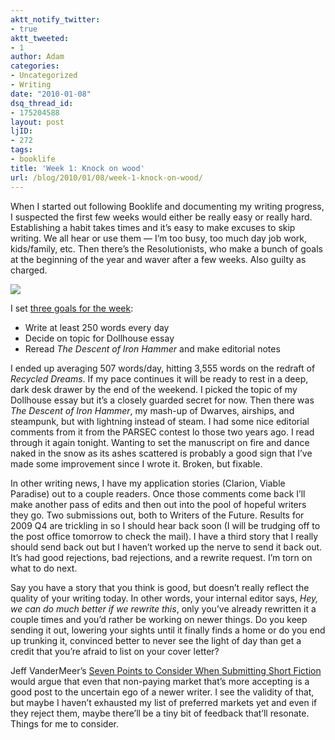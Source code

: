 ```yaml
---
aktt_notify_twitter:
- true
aktt_tweeted:
- 1
author: Adam
categories:
- Uncategorized
- Writing
date: "2010-01-08"
dsq_thread_id:
- 175204588
layout: post
ljID:
- 272
tags:
- booklife
title: 'Week 1: Knock on wood'
url: /blog/2010/01/08/week-1-knock-on-wood/
---
```

When I started out following Booklife and documenting my writing progress, I suspected the first few weeks would either be really easy or really hard. Establishing a habit takes times and it&#8217;s easy to make excuses to skip writing. We all hear or use them &#8212; I&#8217;m too busy, too much day job work, kids/family, etc. Then there&#8217;s the Resolutionists, who make a bunch of goals at the beginning of the year and waver after a few weeks. Also guilty as charged.

![](1)

I set [three goals for the week](2):

  * Write at least 250 words every day
  * Decide on topic for Dollhouse essay
  * Reread _The Descent of Iron Hammer_ and make editorial notes

I ended up averaging 507 words/day, hitting 3,555 words on the redraft of _Recycled Dreams_. If my pace continues it will be ready to rest in a deep, dark desk drawer by the end of the weekend. I picked the topic of my Dollhouse essay but it&#8217;s a closely guarded secret for now. Then there was _The Descent of Iron Hammer_, my mash-up of Dwarves, airships, and steampunk, but with lightning instead of steam. I had some nice editorial comments from it from the PARSEC contest lo those two years ago. I read through it again tonight. Wanting to set the manuscript on fire and dance naked in the snow as its ashes scattered is probably a good sign that I&#8217;ve made some improvement since I wrote it. Broken, but fixable.

In other writing news, I have my application stories (Clarion, Viable Paradise) out to a couple readers. Once those comments come back I&#8217;ll make another pass of edits and then out into the pool of hopeful writers they go. Two submissions out, both to Writers of the Future. Results for 2009 Q4 are trickling in so I should hear back soon (I will be trudging off to the post office tomorrow to check the mail). I have a third story that I really should send back out but I haven&#8217;t worked up the nerve to send it back out. It&#8217;s had good rejections, bad rejections, and a rewrite request. I&#8217;m torn on what to do next.

Say you have a story that you think is good, but doesn&#8217;t really reflect the quality of your writing today. In other words, your internal editor says, _Hey, we can do much better if we rewrite this_, only you&#8217;ve already rewritten it a couple times and you&#8217;d rather be working on newer things. Do you keep sending it out, lowering your sights until it finally finds a home or do you end up trunking it, convinced better to never see the light of day than get a credit that you&#8217;re afraid to list on your cover letter?

Jeff VanderMeer&#8217;s [Seven Points to Consider When Submitting Short Fiction](3) would argue that even that non-paying market that&#8217;s more accepting is a good post to the uncertain ego of a newer writer. I see the validity of that, but maybe I haven&#8217;t exhausted my list of preferred markets yet and even if they reject them, maybe there&#8217;ll be a tiny bit of feedback that&#8217;ll resonate. Things for me to consider.

 [1]: https://spreadsheets.google.com/a/adamisrael.com/oimg?key=0An4iStovI1s4dHpKOXRGR0ZTczRwdTFnd3F0ell3WkE&oid=2&v=1262926715666
 [2]: http://www.adamisrael.com/writing/booklife/weekly-goals/
 [3]: http://booklifenow.com/2010/01/booklife-seven-points-to-consider-when-submitting-short-fiction/
